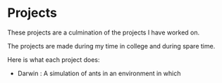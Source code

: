 # Projects
These projects are a culmination of the projects I have worked on.

The projects are made during my time in college and during spare time.

Here is what each project does:
- Darwin : A simulation of ants in an environment in which
